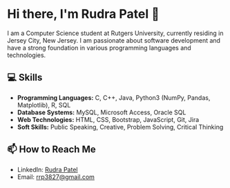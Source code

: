 # Hi there, I'm Rudra Patel 👋

I am a Computer Science student at Rutgers University, currently residing in Jersey City, New Jersey.
I am passionate about software development and have a strong foundation in various programming languages and technologies.


## 💻 Skills

- **Programming Languages:** C, C++, Java, Python3 (NumPy, Pandas, Matplotlib), R, SQL
- **Database Systems:** MySQL, Microsoft Access, Oracle SQL
- **Web Technologies:** HTML, CSS, Bootstrap, JavaScript, Git, Jira
- **Soft Skills:** Public Speaking, Creative, Problem Solving, Critical Thinking

## 📫 How to Reach Me

- LinkedIn: [Rudra Patel](https://www.linkedin.com/in/rrp3827/)
- Email: rrp3827@gmail.com
